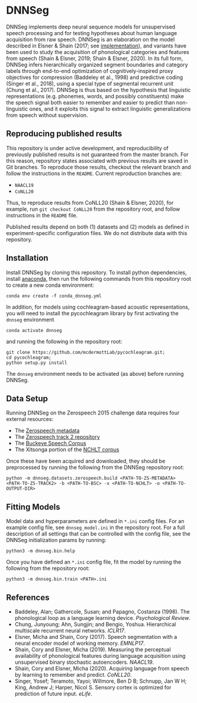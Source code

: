 # DNNSeg

DNNSeg implements deep neural sequence models for unsupervised speech processing and for testing hypotheses
about human language acquisition from raw speech. DNNSeg is an elaboration on the model described in
Elsner & Shain (2017; see [implementation](https://github.com/melsner/neural-segmentation)), and variants
have been used to study the acquisition of phonological categories and features from speech 
(Shain & Elsner, 2019; Shain & Elsner, 2020). In its full form, DNNSeg infers hierarchically organized segment boundaries and category
labels through end-to-end optimization of cognitively-inspired proxy objectives for compression (Baddeley et al., 1998)
and predictive coding (Singer et al., 2018), using a special type of segmental recurrent unit (Chung et al., 2017).
DNNSeg is thus based on the hypothesis that linguistic representations (e.g. phonemes, words, and possibly constituents)
make the speech signal both easier to remember and easier to predict than non-linguistic ones, and it exploits this
signal to extract linguistic generalizations from speech without supervision.

## Reproducing published results

This repository is under active development, and reproducibility of previously published results is not guaranteed from the master branch.
For this reason, repository states associated with previous results are saved in Git branches.
To reproduce those results, checkout the relevant branch and follow the instructions in the `README`.
Current reproduction branches are:

 - `NAACL19`
 - `CoNLL20`

Thus, to reproduce results from CoNLL20 (Shain & Elsner, 2020), for example, run `git checkout CoNLL20` from the repository root, and follow instructions in the `README` file.

Published results depend on both (1) datasets and (2) models as defined in experiment-specific configuration files.
We do not distribute data with this repository.

## Installation

Install DNNSeg by cloning this repository.
To install python dependencies, install [anaconda](https://www.anaconda.com/), then run the following commands from this repository root to create a new conda environment:

    conda env create -f conda_dnnseg.yml
    
In addition, for models using cochleagram-based acoustic representations, you will need to install the pycochleagram
library by first activating the `dnnseg` environment

    conda activate dnnseg 
 
and running the following in the repository root:

    git clone https://github.com/mcdermottLab/pycochleagram.git;
    cd pycochleagram;
    python setup.py install

The `dnnseg` environment needs to be activated (as above) before running DNNSeg.

## Data Setup

Running DNNSeg on the Zerospeech 2015 challenge data requires four external resources:

  - The [Zerospeech metadata](https://github.com/bootphon/Zerospeech2015)
  - The [Zerospeech track 2 repository](https://github.com/bootphon/tde)
  - The [Buckeye Speech Corpus](https://buckeyecorpus.osu.edu/)
  - The Xitsonga portion of the [NCHLT corpus](https://repo.sadilar.org/handle/20.500.12185/277)
  
Once these have been acquired and downloaded, they should be preprocessed by running the following from the 
DNNSeg repository root:

    python -m dnnseg.datasets.zerospeech.build <PATH-TO-ZS-METADATA> <PATH-TO-ZS-TRACK2> -b <PATH-TO-BSC> -x <PATH-TO-NCHLT> -o <PATH-TO-OUTPUT-DIR>


## Fitting Models

Model data and hyperparameters are defined in `*.ini` config files. For an example config file, see `dnnseg_model.ini`
in the repository root. For a full description of all settings that can be controlled with the config file,
see the DNNSeg initialization params by running:

    python3 -m dnnseg.bin.help
    
Once you have defined an `*.ini` config file, fit the model by running the following from the repository root:

    python3 -m dnnseg.bin.train <PATH>.ini


## References
* Baddeley, Alan; Gathercole, Susan; and Papagno, Costanza (1998). The phonological loop as a language learning device. _Psychological Review_.
* Chung, Junyoung; Ahn, Sungjin; and Bengio, Yoshua. Hierarchical multiscale recurrent neural networks. _ICLR17_.
* Elsner, Micha and Shain, Cory (2017). Speech segmentation with a neural encoder model of working memory. _EMNLP17_.
* Shain, Cory and Elsner, Micha (2019). Measuring the perceptual availability of phonological features during language
  acquisition using unsupervised binary stochastic autoencoders. _NAACL19_.
* Shain, Cory and Elsner, Micha (2020). Acquiring language from speech by learning to remember and predict. _CoNLL20_.
* Singer, Yosef; Teramoto, Yayoi; Willmore, Ben D B; Schnupp, Jan W H; King, Andrew J; Harper, Nicol S. Sensory cortex is optimized for prediction of future input. _eLife_.

